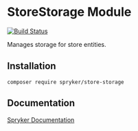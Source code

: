 # StoreStorage Module
[![Build Status](https://travis-ci.org/spryker/store-storage.svg)](https://travis-ci.org/spryker/store-storage)

Manages storage for store entities.

## Installation

```
composer require spryker/store-storage
```

## Documentation

[Spryker Documentation](https://documentation.spryker.com/module_guide/overview.htm)
